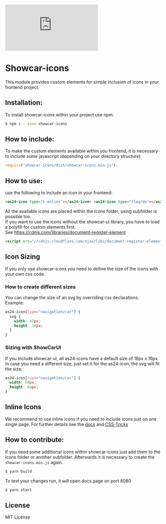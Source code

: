 ![](http://img.badgesize.io/Scout24/showcar-icons/master/dist/showcar-icons.min.js?label=js_size_gzip&compression=gzip)

# Showcar-icons

This module provides custom elements for simple inclusion of icons in your frontend project.

## Installation:

To install showcar-icons within your project use npm.

```bash
$ npm i --save showcar-icons
```

## How to include:

To make the custom elements available within you frontend, it is necessary to include some javascript (depending on your directory structure)

```javascript
require("showcar-icons/dist/showcar-icons.min.js");
```

## How to use:

use the following to include an icon in your frontend:

```html
<as24-icon type="t-online"></as24-icon> <as24-icon type="flag/de"></as24-icon>
```

All the available icons are placed within the icons folder, using subfolder is possible too.  
If you want to use the icons without the showcar-ui library, you have to load a polyfill for custom elements first.  
See <https://cdnjs.com/libraries/document-register-element>

```html
<script src="//cdnjs.cloudflare.com/ajax/libs/document-register-element/0.5.4/document-register-element.js"></script>
```

## Icon Sizing

If you only use showcar-icons you need to define the size of the icons with your own css code.

### How to create different sizes

You can change the size of an svg by overriding css declarations.  
Example:

```css
as24-icon[type="navigation/car"] {
  svg {
    width: 42px;
    height: 34px;
  }
}
```

### Sizing with ShowCarUI

If you include showcar-ui, all as24-icons have a default size of 16px x 16px.
In case you need a different size, just set it for the as24-icon, the svg will fit the size:

```css
as24-icon[type="navigation/car"] {
  width: 64px;
  height: 64px;
}
```

## Inline Icons

We recommend to use inline icons if you need to include icons just on one single page.
For further details see the [docs](./docs/index.html) and [CSS-Tricks](https://css-tricks.com/svg-symbol-good-choice-icons/)

## How to contribute:

If you need some additional icons within showcar-icons just add them to the icons folder or another subfolder. Afterwards it is necessary to create the `showcar-icons.min.js` again.

```bash
$ yarn build
```

To test your changes run, it will open docs page on port 8080

```bash
$ yarn start
```

## License

MIT License
